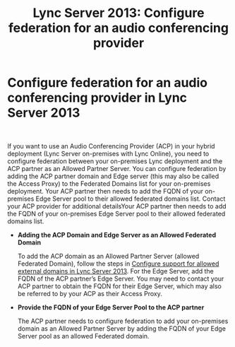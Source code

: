 ﻿---
title: 'Lync Server 2013: Configure federation for an audio conferencing provider'
TOCTitle: Configure federation for an audio conferencing provider
ms:assetid: 08dedcce-0d3f-45da-8282-cf2634a41665
ms:mtpsurl: https://technet.microsoft.com/en-us/library/Dn510996(v=OCS.15)
ms:contentKeyID: 60595883
ms.date: 07/24/2014
mtps_version: v=OCS.15
---

# Configure federation for an audio conferencing provider in Lync Server 2013

 


If you want to use an Audio Conferencing Provider (ACP) in your hybrid deployment (Lync Server on-premises with Lync Online), you need to configure federation between your on-premises Lync deployment and the ACP partner as an Allowed Partner Server. You can configure federation by adding the ACP partner domain and Edge server (this may also be called the Access Proxy) to the Federated Domains list for your on-premises deployment. Your ACP partner then needs to add the FQDN of your on-premises Edge Server pool to their allowed federated domains list. Contact your ACP provider for additional detailsYour ACP partner then needs to add the FQDN of your on-premises Edge Server pool to their allowed federated domains list.

  - **Adding the ACP Domain and Edge Server as an Allowed Federated Domain**
    
    To add the ACP domain as an Allowed Partner Server (allowed Federated Domain), follow the steps in [Configure support for allowed external domains in Lync Server 2013](lync-server-2013-configure-support-for-allowed-external-domains.md). For the Edge Server, add the FQDN of the ACP partner’s Edge Server. You may need to contact your ACP partner to obtain the FQDN for their Edge Server, which may also be referred to by your ACP as their Access Proxy.

  - **Provide the FQDN of your Edge Server Pool to the ACP partner**
    
    The ACP partner needs to configure federation to add your on-premises domain as an Allowed Partner Server by adding the FQDN of your Edge Server pool as an allowed Federated domain.

